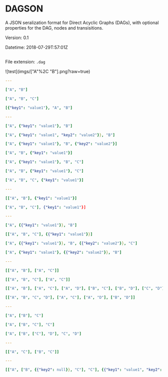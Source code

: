 # DAGSON
A JSON seralization format for Direct Acyclic Graphs (DAGs), with optional properties for the DAG, nodes and transisitions.

Version: 0.1

Datetime: 2018-07-29T:57:01Z

##
File extension: `.dag`

![test](imgs/["A"%2C "B"].png?raw=true)

```yaml
---

["A", "B"]

["A", "B", "C"]

[{"key1": "value1"}, "A", "B"]

---

["A", {"key1": "value1"}, "B"]

["A", {"key1": "value1", "key2": "value2"}}, "B"]

["A", {"key1": "value1"}, "B", {"key2": "value2"}]

["A", "B", {"key1": "value1"}]

["A", {"key1": "value1"}, "B", "C"]

["A", "B", {"key1": "value1"}, "C"]

["A", "B", "C", {"key1": "value1"}]

---

[["A", "B"], {"key1": "value1"}]

["A", "B", "C"], {"key1": "value1"}]

---

["A", {{"key1": "value1"}}, "B"]

[["A", "B", "C"], {{"key1": "value1"}}]

["A", {{"key1": "value1"}}, "B", {{"key2": "value2"}}, "C"]

["A", {"key1": "value1"}, {{"key2": "value2"}}, "B"]

---

[["A", "B"], ["A", "C"]]

[["A", "B", "C"], ["A", "C"]]

[["A", "B"], ["A", "C"], ["A", "D"], ["B", "C"], ["B", "D"], ["C", "D"]]

[["A", "B", "C", "D"], ["A", "C"], ["A", "D"], ["B", "D"]]

---

["A", ["B"], "C"]

["A", ["B", "C"], "C"]

["A", ["B", ["C"], "D"], "C", "D"]

---

[["A", "C"], ["B", "C"]]

---

[["A", ["B", {{"key2": null}}, "C"], "C"], {{"key1": "value1", "key2": "value2"}}]
```
